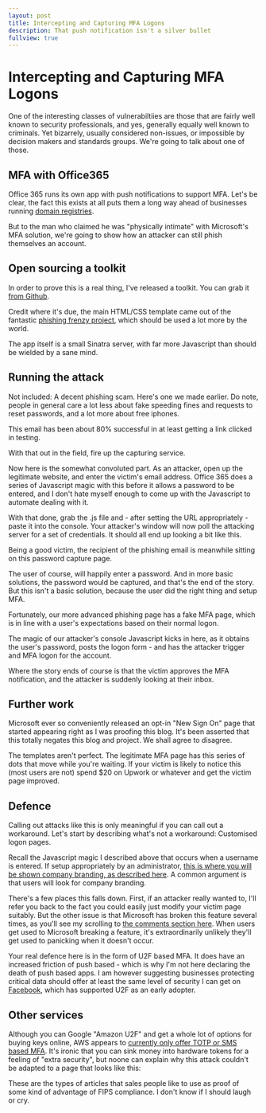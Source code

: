 ```yaml
---
layout: post
title: Intercepting and Capturing MFA Logons
description: That push notification isn't a silver bullet
fullview: true
---
```


# Intercepting and Capturing MFA Logons

One of the interesting classes of vulnerabiltiies are those that are fairly well known to security professionals, and yes, generally equally well known to criminals. Yet bizarrely, usually considered non-issues, or impossible by decision makers and standards groups. We're going to talk about one of those.

## MFA with Office365

Office 365 runs its own app with push notifications to support MFA. Let's be clear, the fact this exists at all puts them a long way ahead of businesses running [domain registries](https://lolware.net/2017/05/10/netregistry.html).

But to the man who claimed he was "physically intimate" with Microsoft's MFA solution, we're going to show how an attacker can still phish themselves an account.

## Open sourcing a toolkit

In order to prove this is a real thing, I've released a toolkit. You can grab it [from Github](https://github.com/technion/3652fa).

Credit where it's due, the main HTML/CSS template came out of the fantastic [phishing frenzy project](https://github.com/pentestgeek/phishing-frenzy-templates), which should be used a lot more by the world.

The app itself is a small Sinatra server, with far more Javascript than should be wielded by a sane mind.

## Running the attack

Not included: A decent phishing scam. Here's one we made earlier. Do note, people in general care a lot less about fake speeding fines and requests to reset passwords, and a lot more about free iphones.

This email has been about 80% successful in at least getting a link clicked in testing.

<amp-img alt="Steve Jobs Email"
  src="/assets/images/phish_email.png"
  width="668"
  height="619"
  layout="responsive">
</amp-img>

With that out in the field, fire up the capturing service.

<amp-img alt="MFA capture server"
  src="/assets/images/capture_server.png"
  width="643"
  height="149"
  layout="responsive">
</amp-img>

Now here is the somewhat convoluted part. As an attacker, open up the legitimate website, and enter the victim's email address. Office 365 does a series of Javascript magic with this before it allows a password to be entered, and I don't hate myself enough to come up with the Javascript to automate dealing with it.

With that done, grab the .js file and - after setting the URL appropriately - paste it into the console. Your attacker's window will now poll the attacking server for a set of credentials. It should all end up looking a bit like this.

<amp-img alt="MFA Attacker Logon"
  src="/assets/images/attacker_login.png"
  width="1606"
  height="632"
  layout="responsive">
</amp-img>

Being a good victim, the recipient of the phishing email is meanwhile sitting on this password capture page.

<amp-img alt="MFA Victim Logon"
  src="/assets/images/victim_login1.png"
  width="929"
  height="588"
  layout="responsive">
</amp-img>

The user of course, will happily enter a password. And in more basic solutions, the password would be captured, and that's the end of the story. But this isn't a basic solution, because the user did the right thing and setup MFA.

Fortunately, our more advanced phishing page has a fake MFA page, which is in line with a user's expectations based on their normal logon.

<amp-img alt="MFA Victim Logon2"
  src="/assets/images/victim_login2.png"
  width="901"
  height="581"
  layout="responsive">
</amp-img>

The magic of our attacker's console Javascript kicks in here, as it obtains the user's password, posts the logon form - and has the attacker trigger and MFA logon for the account.

<amp-img alt="MFA Attacker Logon2"
  src="/assets/images/attacker_login2.png"
  width="1061"
  height="675"
  layout="responsive">
</amp-img>

Where the story ends of course is that the victim approves the MFA notification, and the attacker is suddenly looking at their inbox.

## Further work

Microsoft ever so conveniently released an opt-in "New Sign On" page that started appearing right as I was proofing this blog. It's been asserted that this totally negates this blog and project. We shall agree to disagree.

The templates aren't perfect. The legitimate MFA page has this series of dots that move while you're waiting. If your victim is likely to notice this (most users are not) spend $20 on Upwork or whatever and get the victim page improved.

## Defence

Calling out attacks like this is only meaningful if you can call out a workaround. Let's start by describing what's not a workaround: Customised logon pages.

Recall the Javascript magic I described above that occurs when a username is entered. If setup appropriately by an administrator, [this is where you will be shown company branding, as described here](https://support.office.com/en-us/article/Add-your-company-branding-to-Office-365-Sign-In-Page-a1229cdb-ce19-4da5-90c7-2b9b146aef0a). A common argument is that users will look for company branding.

There's a few places this falls down. First, if an attacker really wanted to, I'll refer you back to the fact you could easily just modify your victim page suitably. But the other issue is that Microsoft has broken this feature several times, as you'll see my scrolling to [the comments section here](https://docs.microsoft.com/en-au/azure/active-directory/active-directory-add-company-branding). When users get used to Microsoft breaking a feature, it's extraordinarily unlikely they'll get used to panicking when it doesn't occur.

Your real defence here is in the form of U2F based MFA. It does have an increased friction of push based - which is why I'm not here declaring the death of push based apps. I am however suggesting businesses protecting critical data should offer at least the same level of security I can get on [Facebook](https://www.yubico.com/why-yubico/for-individuals/facebook/), which has supported U2F as an early adopter.

## Other services

Although you can Google "Amazon U2F" and get a whole lot of options for buying keys online, AWS appears to [currently only offer TOTP or SMS based MFA](https://aws.amazon.com/iam/details/mfa/). It's ironic that you can sink money into hardware tokens for a feeling of "extra security", but noone can explain why this attack couldn't be adapted to a page that looks like this:

<amp-img alt="AWS MFA Logon"
  src="/assets/images/awslogon.png"
  width="1152"
  height="648"
  layout="responsive">
</amp-img>

These are the types of articles that sales people like to use as proof of some kind of advantage of FIPS compliance. I don't know if I should laugh or cry.
